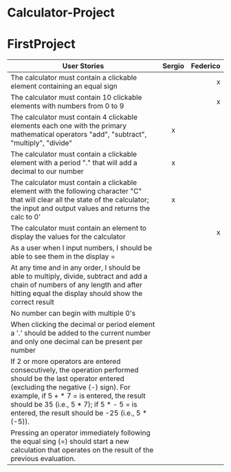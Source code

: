 # Calculator-Project

# FirstProject
| User Stories     | Sergio | Federico |
| ---------------- | :--: | ---: |
| The calculator must contain a clickable element containing an equal sign  |     |   x   |
| The calculator must contain 10 clickable elements with numbers from 0 to 9  |      |  x  |
| The calculator must contain 4 clickable elements each one with the primary mathematical operators "add", "subtract", "multiply", "divide"  |  x   |      |
| The calculator must contain a clickable element with a period "." that will add a decimal to our number   |  x   |      |
| The calculator must contain a clickable element with the following character "C" that will clear all the state of the calculator; the input and output values and returns the calc to 0'   |  x   |      |
| The calculator must contain an element to display the values for the calculator   |     |   x   |
| As a user when I input numbers, I should be able to see them in the display =  |     |      |
| At any time and in any order, I should be able to multiply, divide, subtract and add a chain of numbers of any length and after hitting equal the display should show the correct result   |     |      |
| No number can begin with multiple 0's   |     |      |
| When clicking the decimal or period element a '.' should be added to the current number and only one decimal can be present per number   |     |      |
| If 2 or more operators are entered consecutively, the operation performed should be the last operator entered (excluding the negative (-) sign). For example, if 5 + * 7 = is entered, the result should be 35 (i.e., 5 * 7); if 5 * - 5 = is entered, the result should be -25 (i.e., 5 * (-5)).  |     |      |
| Pressing an operator immediately following the equal sing (=) should start a new calculation that operates on the result of the previous evaluation.  |     |      |

